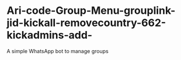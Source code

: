 # Ari-code-Group-Menu-grouplink-jid-kickall-removecountry-662-kickadmins-add-
A simple WhatsApp bot to manage groups
